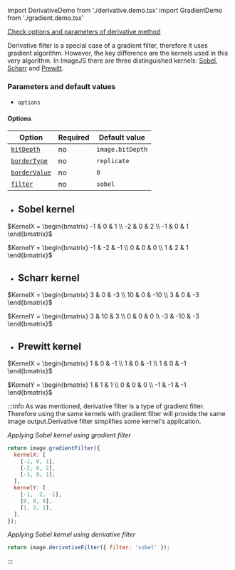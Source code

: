 import DerivativeDemo from './derivative.demo.tsx'
import GradientDemo from './gradient.demo.tsx'

[Check options and parameters of derivative method](https://image-js.github.io/image-js-typescript/classes/Image.html#derivativeFilter 'link on github io')

Derivative filter is a special case of a gradient filter, therefore it uses gradient algorithm. However, the key difference are the kernels used in this very algorithm. In ImageJS there are three distinguished kernels: [Sobel](https://en.wikipedia.org/wiki/Sobel_operator 'wikipedia link on Sobel kernel'), [Scharr](https://en.wikipedia.org/wiki/Sobel_operator#Alternative_operators 'wikipedia link on Scharr operator') and [Prewitt](https://en.wikipedia.org/wiki/Prewitt_operator 'wikipedia link on Prewitt kernel').

<DerivativeDemo />

### Parameters and default values

- `options`

#### Options

| Option                                                                                                              | Required | Default value    |
| ------------------------------------------------------------------------------------------------------------------- | -------- | ---------------- |
| [`bitDepth`](https://image-js.github.io/image-js-typescript/interfaces/DerivativeFilterOptions.html#bitDepth)       | no       | `image.bitDepth` |
| [`borderType`](https://image-js.github.io/image-js-typescript/interfaces/DerivativeFilterOptions.html#borderType)   | no       | `replicate`      |
| [`borderValue`](https://image-js.github.io/image-js-typescript/interfaces/DerivativeFilterOptions.html#borderValue) | no       | `0`              |
| [`filter`](https://image-js.github.io/image-js-typescript/interfaces/DerivativeFilterOptions.html#filter)           | no       | `sobel`          |

- ## Sobel kernel

$KernelX = \begin{bmatrix}
-1 & 0 & 1 \\
-2 & 0 & 2 \\
-1 & 0 & 1
\end{bmatrix}$

$KernelY = \begin{bmatrix}
-1 & -2 & -1 \\
0 & 0 & 0 \\
1 & 2 & 1
\end{bmatrix}$

- ## Scharr kernel

$KernelX = \begin{bmatrix}
3 & 0 & -3 \\
10 & 0 & -10 \\
3 & 0 & -3
\end{bmatrix}$

$KernelY = \begin{bmatrix}
3 & 10 & 3 \\
0 & 0 & 0 \\
-3 & -10 & -3
\end{bmatrix}$

- ## Prewitt kernel

$KernelX = \begin{bmatrix}
1 & 0 & -1 \\
1 & 0 & -1 \\
1 & 0 & -1
\end{bmatrix}$

$KernelY = \begin{bmatrix}
1 & 1 & 1 \\
0 & 0 & 0 \\
-1 & -1 & -1
\end{bmatrix}$

:::info
As was mentioned, derivative filter is a type of gradient filter. Therefore using the same kernels with gradient filter will provide the same image output.Derivative filter simplifies some kernel's application.

_Applying Sobel kernel using gradient filter_

```js
return image.gradientFilter({
  kernelX: [
    [-1, 0, 1],
    [-2, 0, 2],
    [-1, 0, 1],
  ],
  kernelY: [
    [-1, -2, -1],
    [0, 0, 0],
    [1, 2, 1],
  ],
});
```

_Applying Sobel kernel using derivative filter_

```js
return image.derivativeFilter({ filter: 'sobel' });
```

:::
